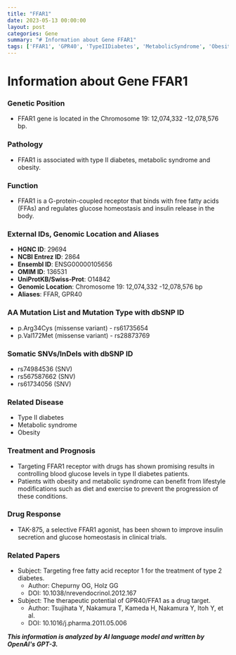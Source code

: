 ```yaml
---
title: "FFAR1"
date: 2023-05-13 00:00:00
layout: post
categories: Gene
summary: "# Information about Gene FFAR1"
tags: ['FFAR1', 'GPR40', 'TypeIIDiabetes', 'MetabolicSyndrome', 'Obesity', 'InsulinResistance', 'DrugTarget', 'GlucoseHomeostasis']
---
```


# Information about Gene FFAR1

### Genetic Position
- FFAR1 gene is located in the Chromosome 19: 12,074,332 -12,078,576 bp.

### Pathology
- FFAR1 is associated with type II diabetes, metabolic syndrome and obesity.

### Function
- FFAR1 is a G-protein-coupled receptor that binds with free fatty acids (FFAs) and regulates glucose homeostasis and insulin release in the body.

### External IDs, Genomic Location and Aliases
- **HGNC ID**: 29694
- **NCBI Entrez ID**: 2864
- **Ensembl ID**: ENSG00000105656
- **OMIM ID**: 136531
- **UniProtKB/Swiss-Prot**: O14842
- **Genomic Location**: Chromosome 19: 12,074,332 -12,078,576 bp
- **Aliases**: FFAR, GPR40

### AA Mutation List and Mutation Type with dbSNP ID
- p.Arg34Cys (missense variant) - rs61735654
- p.Val172Met (missense variant) - rs28873769

### Somatic SNVs/InDels with dbSNP ID
- rs74984536 (SNV)
- rs567587662 (SNV)
- rs61734056 (SNV)

### Related Disease
- Type II diabetes
- Metabolic syndrome
- Obesity

### Treatment and Prognosis
- Targeting FFAR1 receptor with drugs has shown promising results in controlling blood glucose levels in type II diabetes patients.
- Patients with obesity and metabolic syndrome can benefit from lifestyle modifications such as diet and exercise to prevent the progression of these conditions.

### Drug Response
- TAK-875, a selective FFAR1 agonist, has been shown to improve insulin secretion and glucose homeostasis in clinical trials.

### Related Papers
- Subject: Targeting free fatty acid receptor 1 for the treatment of type 2 diabetes.
  - Author: Chepurny OG, Holz GG
  - DOI: 10.1038/nrevendocrinol.2012.167
- Subject: The therapeutic potential of GPR40/FFA1 as a drug target.
  - Author: Tsujihata Y, Nakamura T, Kameda H, Nakamura Y, Itoh Y, et al.
  - DOI: 10.1016/j.pharma.2011.05.006

**_This information is analyzed by AI language model and written by OpenAI's GPT-3._**